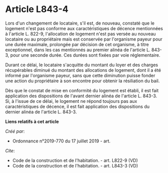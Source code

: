 # Article L843-4

Lors d'un changement de locataire, s'il est, de nouveau, constaté que le logement n'est pas conforme aux caractéristiques de
décence mentionnées à l'article L. 822-9, l'allocation de logement n'est pas versée au nouveau locataire ou au propriétaire
mais est conservée par l'organisme payeur pour une durée maximale, prolongée par décision de cet organisme, à titre
exceptionnel, dans les cas mentionnés au premier alinéa de l'article L. 843-3, pour une seconde durée. Ces durées sont fixées
par voie réglementaire. 

Durant ce délai, le locataire s'acquitte du montant du loyer et des charges récupérables diminué du montant des allocations
de logement, dont il a été informé par l'organisme payeur, sans que cette diminution puisse fonder une action du propriétaire
à son encontre pour obtenir la résiliation du bail. 

Dès que le constat de mise en conformité du logement est établi, il est fait application des dispositions de l'avant dernier
alinéa de l'article L. 843-3. Si, à l'issue de ce délai, le logement ne répond toujours pas aux caractéristiques de décence,
il est fait application des dispositions du dernier alinéa de l'article L. 843-3.

**Liens relatifs à cet article**

_Créé par_:

  - Ordonnance n°2019-770 du 17 juillet 2019 - art.

_Cite_:

  - Code de la construction et de l'habitation. - art. L822-9 (VD)
  - Code de la construction et de l'habitation. - art. L843-3 (VD)
